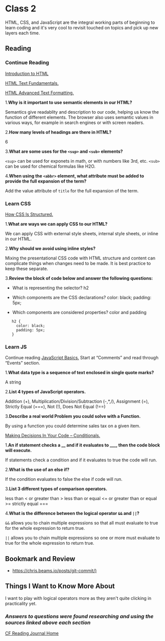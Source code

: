 # Class 2

HTML, CSS, and JavaScript are the integral working parts of beginning to learn coding and it's very cool to revisit touched on topics and pick up new layers each time.

## Reading

### Continue Reading

[Introduction to HTML](https://developer.mozilla.org/en-US/docs/Learn/HTML/Introduction_to_HTML)

[HTML Text Fundamentals.](https://developer.mozilla.org/en-US/docs/Learn/HTML/Introduction_to_HTML/HTML_text_fundamentals)

[HTML Advanced Text Formatting.](https://developer.mozilla.org/en-US/docs/Learn/HTML/Introduction_to_HTML/Advanced_text_formatting)

1.**Why is it important to use semantic elements in our HTML?**

Semantics give readablity and description to our code, helping us know the function of different elements. The browser also uses semantic values in various ways, for example in search engines or with screen readers.

2.**How many levels of headings are there in HTML?**

6

3.**What are some uses for the `<sup>` and `<sub>` elements?**

`<sup>` can be used for exponets in math, or with numbers like 3rd, etc. `<sub>` can be used for chemical formulas like H2O.

4.**When using the `<abbr>` element, what attribute must be added to provide the full expansion of the term?**

Add the value attribute of `title` for the full expansion of the term.

### Learn CSS

[How CSS Is Structured.](https://developer.mozilla.org/en-US/docs/Learn/CSS/First_steps/How_CSS_is_structured)

1.**What are ways we can apply CSS to our HTML?**

We can apply CSS with external style sheets, internal style sheets, or inline in our HTML.

2.**Why should we avoid using inline styles?**

Mixing the presentational CSS code with HTML structure and content can complicate things when changes need to be made. It is best practice to keep these separate.

3.**Review the block of code below and answer the following questions:**

+ What is representing the selector?
h2

+ Which components are the CSS declarations?
color: black;
padding: 5px;

+ Which components are considered properties?
color and padding

```text
   h2 {
     color: black;
     padding: 5px;
   }
```

### Learn JS

Continue reading [JavaScript Basics.](https://developer.mozilla.org/en-US/docs/Learn/Getting_started_with_the_web/JavaScript_basics) Start at “Comments” and read through “Events” section.

1.**What data type is a sequence of text enclosed in single quote marks?**

A string

2.**List 4 types of JavaScript operators.**

Addition (+), Multiplication/Division/Subtraction (-,*,/), Assignment (=), Strictly Equal (===), Not (!), Does Not Equal (!==)

3.**Describe a real world Problem you could solve with a Function.**

By using a function you could determine sales tax on a given item.

[Making Decisions In Your Code – Conditionals.](https://developer.mozilla.org/en-US/docs/Learn/JavaScript/Building_blocks/conditionals)

1.**An if statement checks a __ and if it evaluates to ___, then the code block will execute.**

If statements check a condition and if it evaluates to true the code will run.

2.**What is the use of an else if?**

If the condition evaluates to false the else if code will run.

3.**List 3 different types of comparison operators.**

less than < or greater than >
less than or equal <= or greater than or equal >=
strictly equal ===

4.**What is the difference between the logical operator `&&` and `||`?**

`&&` allows you to chain multiple expressions so that all must evaluate to true for the whole expression to return true.

`||` allows you to chain multiple expressions so one or more must evaluate to true for the whole expression to return true.

## Bookmark and Review

+ [https://chris.beams.io/posts/git-commit/)](https://chris.beams.io/posts/git-commit/)

## Things I Want to Know More About

I want to play with logical operators more as they aren't quite clicking in practicality yet.

### ***Answers to questions were found researching and using the sources linked above each section***

[CF Reading Journal Home](../README.md)
